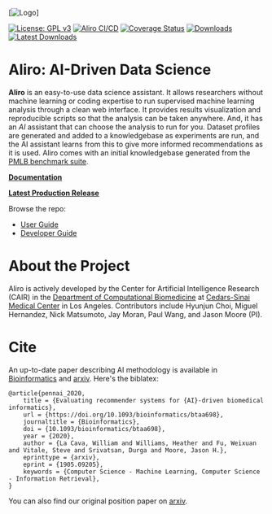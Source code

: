 <!-- [![Logo](./docs/source/_static/logo_blank_small.png)]() -->

[![Logo](https://media.githubusercontent.com/media/EpistasisLab/Aliro/master/docs/source/_static/aliro_brain_logo.png)]

[![License: GPL v3](https://img.shields.io/badge/License-GPL%20v3-blue.svg)](https://github.com/EpistasisLab/Aliro/blob/master/LICENSE)
[![Aliro CI/CD](https://github.com/EpistasisLab/Aliro/actions/workflows/aliro_tests.yml/badge.svg)](https://github.com/EpistasisLab/Aliro/actions/workflows/aliro_tests.yml)
[![Coverage Status](https://coveralls.io/repos/github/EpistasisLab/Aliro/badge.svg)](https://coveralls.io/github/EpistasisLab/Aliro)
[![Downloads](https://img.shields.io/github/downloads/EpistasisLab/Aliro/total)](https://github.com/EpistasisLab/Aliro/releases)
[![Latest Downloads](https://img.shields.io/github/downloads/EpistasisLab/Aliro/latest/total?sort=semver)](https://github.com/EpistasisLab/Aliro/releases)

# Aliro: AI-Driven Data Science

**Aliro** is an easy-to-use data science assistant.
It allows researchers without machine learning or coding expertise to run supervised machine learning analysis through a clean web interface.
It provides results visualization and reproducible scripts so that the analysis can be taken anywhere.
And, it has an _AI_ assistant that can choose the analysis to run for you. Dataset profiles are generated and added to a knowledgebase as experiments are run, and the AI assistant learns from this to give more informed recommendations as it is used. Aliro comes with an initial knowledgebase generated from the [PMLB benchmark suite](https://github.com/EpistasisLab/penn-ml-benchmarks).

[**Documentation**](https://epistasislab.github.io/Aliro/)

[**Latest Production Release**](https://github.com/EpistasisLab/Aliro/releases/latest)

Browse the repo:

- [User Guide](./docs/guides/userGuide.md)
- [Developer Guide](./docs/guides/developerGuide.md)

# About the Project

Aliro is actively developed by the Center for Artificial Intelligence Research (CAIR) in the [Department of Computational Biomedicine](https://www.cedars-sinai.edu/research/departments-institutes/computational-biomedicine.html) at [Cedars-Sinai Medical Center](https://www.cedars-sinai.org/) in Los Angeles.
Contributors include Hyunjun Choi, Miguel Hernandez, Nick Matsumoto, Jay Moran, Paul Wang, and Jason Moore (PI).

# Cite

An up-to-date paper describing AI methodology is available in [Bioinformatics](https://doi.org/10.1093/bioinformatics/btaa698) and [arxiv](http://arxiv.org/abs/1905.09205).
Here's the biblatex:

```
@article{pennai_2020,
	title = {Evaluating recommender systems for {AI}-driven biomedical informatics},
	url = {https://doi.org/10.1093/bioinformatics/btaa698},
	journaltitle = {Bioinformatics},
	doi = {10.1093/bioinformatics/btaa698},
	year = {2020},
	author = {La Cava, William and Williams, Heather and Fu, Weixuan and Vitale, Steve and Srivatsan, Durga and Moore, Jason H.},
	eprinttype = {arxiv},
	eprint = {1905.09205},
	keywords = {Computer Science - Machine Learning, Computer Science - Information Retrieval},
}
```

You can also find our original position paper on [arxiv](https://arxiv.org/abs/1705.00594).
